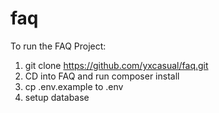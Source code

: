 # faq

To run the FAQ Project:

1. git clone https://github.com/yxcasual/faq.git
2. CD into FAQ and run composer install
3. cp .env.example to .env
4. setup database 